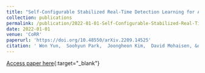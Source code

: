 ```yaml
---
title: "Self-Configurable Stabilized Real-Time Detection Learning for Autonomous Driving Applications"
collection: publications
permalink: /publication/2022-01-01-Self-Configurable-Stabilized-Real-Time-Detection-Learning-for-Autonomous-Driving-Applications
date: 2022-01-01
venue: 'CoRR'
paperurl: 'https://doi.org/10.48550/arXiv.2209.14525'
citation: ' Won Yun,  Soohyun Park,  Joongheon Kim,  David Mohaisen, &quot;Self-Configurable Stabilized Real-Time Detection Learning for Autonomous Driving Applications.&quot; CoRR, 2022.'
---
```

[Access paper here](https://doi.org/10.48550/arXiv.2209.14525){:target="_blank"}

